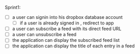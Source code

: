 Sprint1:

- [ ] a user can signin into his dropbox database account
    - [ ] if a user is already signed in , redirect to app
- [ ] a user can subscribe a feed with its direct feed URL
- [ ] a user can unsubscribe a feed
- [ ] the application can display the subscribed feed list
- [ ] the application can display the title of each entry in a feed
